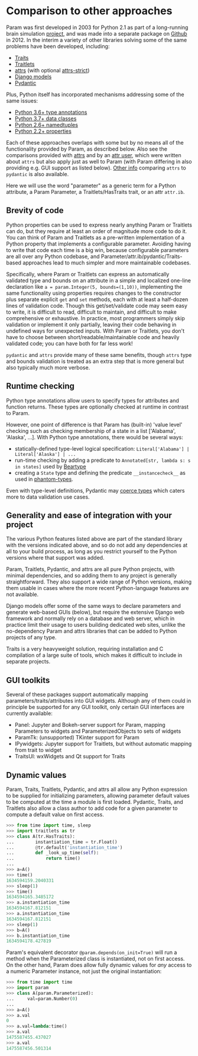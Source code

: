 # Comparison to other approaches

Param was first developed in 2003 for Python 2.1 as part of a long-running brain simulation [project](http://ioam.github.io/topographica), and was made into a separate package on [Github](https://github.com/holoviz/param/graphs/contributors) in 2012.  In the interim a variety of other libraries solving some of the same problems have been developed, including:

- [Traits](https://github.com/enthought/traits)
- [Traitlets](https://github.com/ipython/traitlets)
- [attrs](https://github.com/python-attrs/attrs) (with optional [attrs-strict](https://github.com/bloomberg/attrs-strict))
- [Django models](https://docs.djangoproject.com/en/3.1/topics/db/models)
- [Pydantic](https://pydantic-docs.helpmanual.io)

Plus, Python itself has incorporated mechanisms addressing some of the same issues:

- [Python 3.6+ type annotations](https://www.python.org/dev/peps/pep-0526/)
- [Python 3.7+ data classes](https://docs.python.org/3/library/dataclasses.html)
- [Python 2.6+ namedtuples](https://docs.python.org/3/library/collections.html#namedtuple-factory-function-for-tuples-with-named-fields)
- [Python 2.2+ properties](https://docs.python.org/3/library/functions.html#property)

Each of these approaches overlaps with some but by no means all of the functionality provided by Param, as described below. Also see the comparisons provided with [attrs](https://www.attrs.org/en/stable/why.html) and by an [attr user](https://glyph.twistedmatrix.com/2016/08/attrs.html), which were written about `attrs` but also apply just as well to Param (with Param differing in also providing e.g. GUI support as listed below). [Other info](https://threeofwands.com/why-i-use-attrs-instead-of-pydantic/) comparing `attrs` to `pydantic` is also available.

Here we will use the word "parameter" as a generic term for a Python attribute, a Param Parameter, a Traitlets/HasTraits trait, or an attr `attr.ib`.


## Brevity of code

Python properties can be used to express nearly anything Param or Traitlets can do, but they require at least an order of magnitude more code to do it. You can think of Param and Traitlets as a pre-written implementation of a Python property that implements a configurable parameter. Avoiding having to write that code each time is a big win, because configurable parameters are all over any Python codebase, and Parameter/attr.ib/pydantic/Traits-based approaches lead to much simpler and more maintainable codebases.

Specifically, where Param or Traitlets can express an automatically validated type and bounds on an attribute in a simple and localized one-line declaration like `a = param.Integer(5, bounds=(1,10))`, implementing the same functionality using properties requires changes to the constructor plus separate explicit `get` and `set` methods, each with at least a half-dozen lines of validation code. Though this get/set/validate code may seem easy to write, it is difficult to read, difficult to maintain, and difficult to make comprehensive or exhaustive.
In practice, most programmers simply skip validation or implement it only partially, leaving their code behaving in undefined ways for unexpected inputs. With Param or Traitlets, you don't have to choose between short/readable/maintainable code and heavily validated code; you can have both for far less work!

`pydantic` and `attrs` provide many of these same benefits, though `attrs` type and bounds validation is treated as an extra step that is more general but also typically much more verbose.

## Runtime checking

Python type annotations allow users to specify types for attributes and function returns.
These types are optionally checked at runtime in contrast to Param.

However, one point of difference is that Param has (built-in) 'value level' checking
such as checking membership of a state in a list ['Alabama', 'Alaska', ...].
With Python type annotations, there would be several ways:
- statically-defined type-level logical specification: `Literal['Alabama'] | Literal['Alaska'] | ...`
- run-time checking by adding a predicate to `Annotated[str, lambda s: s in states]`
used by [Beartype](https://beartype.readthedocs.io/en/latest/)
- creating a `State` type and defining the predicate `__instancecheck__`
as used in [phantom-types](https://phantom-types.readthedocs.io/en/main/pages/implementation.html).

Even with type-level definitions, Pydantic may [coerce types](https://docs.pydantic.dev/latest/concepts/conversion_table/) which caters more to data validation use cases.


## Generality and ease of integration with your project

The various Python features listed above are part of the standard library with the versions indicated above, and so do not add any dependencies at all to your build process, as long as you restrict yourself to the Python versions where that support was added.

Param, Traitlets, Pydantic, and attrs are all pure Python projects, with minimal dependencies, and so adding them to any project is generally straightforward. They also support a wide range of Python versions, making them usable in cases where the more recent Python-language features are not available.

Django models offer some of the same ways to declare parameters and generate web-based GUIs (below), but require the extensive Django web framework and normally rely on a database and web server, which in practice limit their usage to users building dedicated web sites, unlike the no-dependency Param and attrs libraries that can be added to Python projects of any type.

Traits is a very heavyweight solution, requiring installation and C compilation of a large suite of tools, which makes it difficult to include in separate projects.

## GUI toolkits

Several of these packages support automatically mapping parameters/traits/attributes into GUI widgets. Although any of them could in principle be supported for any GUI toolkit, only certain GUI interfaces are currently available:

- Panel: Jupyter and Bokeh-server support for Param, mapping Parameters to widgets and ParameterizedObjects to sets of widgets
- ParamTk: (unsupported) TKinter support for Param
- IPywidgets: Jupyter support for Traitlets, but without automatic mapping from trait to widget
- TraitsUI: wxWidgets and Qt support for Traits

## Dynamic values

Param, Traits, Traitlets, Pydantic, and attrs all allow any Python expression to be supplied for initializing parameters, allowing parameter default values to be computed at the time a module is first loaded. Pydantic, Traits, and Traitlets also allow a class author to add code for a given parameter to compute a default value on first access.

  ```python
  >>> from time import time, sleep
  >>> import traitlets as tr
  >>> class A(tr.HasTraits):
  ...        instantiation_time = tr.Float()
  ...        @tr.default('instantiation_time')
  ...        def _look_up_time(self):
  ...            return time()
  ...
  >>> a=A()
  >>> time()
  1634594159.2040331
  >>> sleep(1)
  >>> time()
  1634594165.3485172
  >>> a.instantiation_time
  1634594167.812151
  >>> a.instantiation_time
  1634594167.812151
  >>> sleep(1)
  >>> b=A()
  >>> b.instantiation_time
  1634594178.427819
  ```


Param's equivalent decorator `@param.depends(on_init=True)` will run a method when the Parameterized class is instantiated, not on first access.
On the other hand, Param does allow fully dynamic values for *any* access to a numeric Parameter instance, not just the original instantiation:

  ```python
  >>> from time import time
  >>> import param
  >>> class A(param.Parameterized):
  ...     val=param.Number(0)
  ...
  >>> a=A()
  >>> a.val
  0
  >>> a.val=lambda:time()
  >>> a.val
  1475587455.437027
  >>> a.val
  1475587456.501314
  ```
